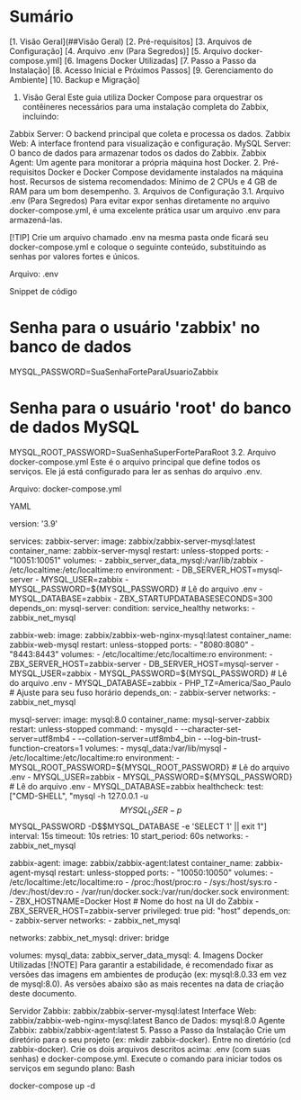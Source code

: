 # Sumário
[1. Visão Geral](##Visão Geral)
[2. Pré-requisitos]
[3. Arquivos de Configuração]
[4. Arquivo .env (Para Segredos)]
[5. Arquivo docker-compose.yml]
[6. Imagens Docker Utilizadas]
[7. Passo a Passo da Instalação]
[8. Acesso Inicial e Próximos Passos]
[9. Gerenciamento do Ambiente]
[10. Backup e Migração]

1. Visão Geral
Este guia utiliza Docker Compose para orquestrar os contêineres necessários para uma instalação completa do Zabbix, incluindo:

Zabbix Server: O backend principal que coleta e processa os dados.
Zabbix Web: A interface frontend para visualização e configuração.
MySQL Server: O banco de dados para armazenar todos os dados do Zabbix.
Zabbix Agent: Um agente para monitorar a própria máquina host Docker.
2. Pré-requisitos
Docker e Docker Compose devidamente instalados na máquina host.
Recursos de sistema recomendados: Mínimo de 2 CPUs e 4 GB de RAM para um bom desempenho.
3. Arquivos de Configuração
3.1. Arquivo .env (Para Segredos)
Para evitar expor senhas diretamente no arquivo docker-compose.yml, é uma excelente prática usar um arquivo .env para armazená-las.

[!TIP]
Crie um arquivo chamado .env na mesma pasta onde ficará seu docker-compose.yml e coloque o seguinte conteúdo, substituindo as senhas por valores fortes e únicos.

Arquivo: .env

Snippet de código

# Senha para o usuário 'zabbix' no banco de dados
MYSQL_PASSWORD=SuaSenhaForteParaUsuarioZabbix

# Senha para o usuário 'root' do banco de dados MySQL
MYSQL_ROOT_PASSWORD=SuaSenhaSuperForteParaRoot
3.2. Arquivo docker-compose.yml
Este é o arquivo principal que define todos os serviços. Ele já está configurado para ler as senhas do arquivo .env.

Arquivo: docker-compose.yml

YAML

version: '3.9'

services:
  zabbix-server:
    image: zabbix/zabbix-server-mysql:latest
    container_name: zabbix-server-mysql
    restart: unless-stopped
    ports:
      - "10051:10051"
    volumes:
      - zabbix_server_data_mysql:/var/lib/zabbix
      - /etc/localtime:/etc/localtime:ro
    environment:
      - DB_SERVER_HOST=mysql-server
      - MYSQL_USER=zabbix
      - MYSQL_PASSWORD=${MYSQL_PASSWORD} # Lê do arquivo .env
      - MYSQL_DATABASE=zabbix
      - ZBX_STARTUPDATABASESECONDS=300
    depends_on:
      mysql-server:
        condition: service_healthy
    networks:
      - zabbix_net_mysql

  zabbix-web:
    image: zabbix/zabbix-web-nginx-mysql:latest
    container_name: zabbix-web-mysql
    restart: unless-stopped
    ports:
      - "8080:8080"
      - "8443:8443"
    volumes:
      - /etc/localtime:/etc/localtime:ro
    environment:
      - ZBX_SERVER_HOST=zabbix-server
      - DB_SERVER_HOST=mysql-server
      - MYSQL_USER=zabbix
      - MYSQL_PASSWORD=${MYSQL_PASSWORD} # Lê do arquivo .env
      - MYSQL_DATABASE=zabbix
      - PHP_TZ=America/Sao_Paulo # Ajuste para seu fuso horário
    depends_on:
      - zabbix-server
    networks:
      - zabbix_net_mysql

  mysql-server:
    image: mysql:8.0
    container_name: mysql-server-zabbix
    restart: unless-stopped
    command:
      - mysqld
      - --character-set-server=utf8mb4
      - --collation-server=utf8mb4_bin
      - --log-bin-trust-function-creators=1
    volumes:
      - mysql_data:/var/lib/mysql
      - /etc/localtime:/etc/localtime:ro
    environment:
      - MYSQL_ROOT_PASSWORD=${MYSQL_ROOT_PASSWORD} # Lê do arquivo .env
      - MYSQL_USER=zabbix
      - MYSQL_PASSWORD=${MYSQL_PASSWORD} # Lê do arquivo .env
      - MYSQL_DATABASE=zabbix
    healthcheck:
      test: ["CMD-SHELL", "mysql -h 127.0.0.1 -u$$MYSQL_USER -p$$MYSQL_PASSWORD -D$$MYSQL_DATABASE -e 'SELECT 1' || exit 1"]
      interval: 15s
      timeout: 10s
      retries: 10
      start_period: 60s
    networks:
      - zabbix_net_mysql

  zabbix-agent:
    image: zabbix/zabbix-agent:latest
    container_name: zabbix-agent-mysql
    restart: unless-stopped
    ports:
      - "10050:10050"
    volumes:
      - /etc/localtime:/etc/localtime:ro
      - /proc:/host/proc:ro
      - /sys:/host/sys:ro
      - /dev:/host/dev:ro
      - /var/run/docker.sock:/var/run/docker.sock
    environment:
      - ZBX_HOSTNAME=Docker Host # Nome do host na UI do Zabbix
      - ZBX_SERVER_HOST=zabbix-server
    privileged: true
    pid: "host"
    depends_on:
      - zabbix-server
    networks:
      - zabbix_net_mysql

networks:
  zabbix_net_mysql:
    driver: bridge

volumes:
  mysql_data:
  zabbix_server_data_mysql:
4. Imagens Docker Utilizadas
[!NOTE]
Para garantir a estabilidade, é recomendado fixar as versões das imagens em ambientes de produção (ex: mysql:8.0.33 em vez de mysql:8.0). As versões abaixo são as mais recentes na data de criação deste documento.

Servidor Zabbix: zabbix/zabbix-server-mysql:latest
Interface Web: zabbix/zabbix-web-nginx-mysql:latest
Banco de Dados: mysql:8.0
Agente Zabbix: zabbix/zabbix-agent:latest
5. Passo a Passo da Instalação
Crie um diretório para o seu projeto (ex: mkdir zabbix-docker).
Entre no diretório (cd zabbix-docker).
Crie os dois arquivos descritos acima: .env (com suas senhas) e docker-compose.yml.
Execute o comando para iniciar todos os serviços em segundo plano:
Bash

docker-compose up -d